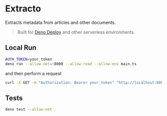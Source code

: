 # Extracto

Extracts metadata from articles and other documents.

> Built for [Deno Deploy] and other serverless environments.

## Local Run

```bash
AUTH_TOKEN=your_token
deno run --allow-net=:8000 --allow-read --allow-env main.ts
```

and then perform a request

```bash
curl -X GET -H "Authorization: Bearer your_token" "http://localhost:8000?url=wow"
```

## Tests

```bash
deno test --allow-net 
```

[Deno Deploy]: ttps://deno.com/deplo
